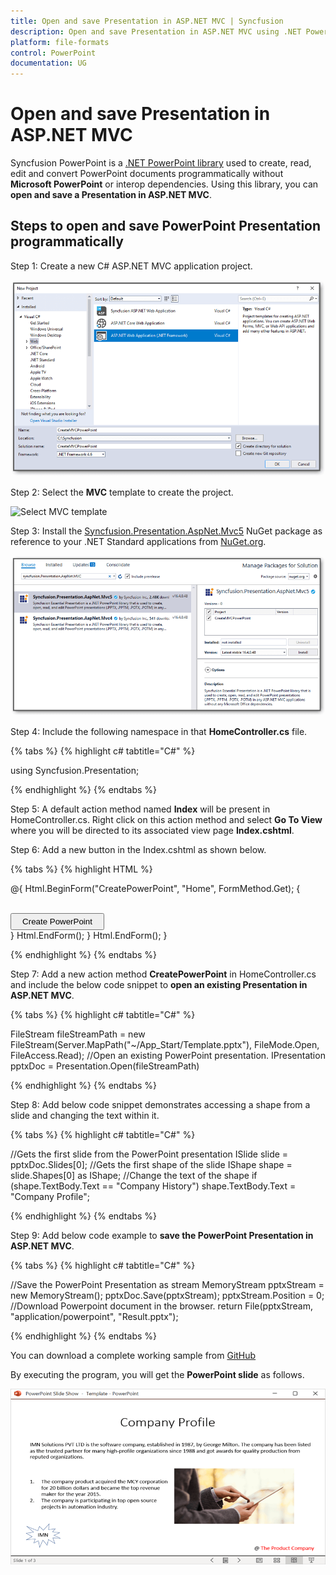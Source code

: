 ```yaml
---
title: Open and save Presentation in ASP.NET MVC | Syncfusion
description: Open and save Presentation in ASP.NET MVC using .NET PowerPoint library (Presentation) without Microsoft PowerPoint or interop dependencies.
platform: file-formats
control: PowerPoint
documentation: UG
---
```


# Open and save Presentation in ASP.NET MVC

Syncfusion PowerPoint is a [.NET PowerPoint library](https://www.syncfusion.com/document-processing/powerpoint-framework/net) used to create, read, edit and convert PowerPoint documents programmatically without **Microsoft PowerPoint** or interop dependencies. Using this library, you can **open and save a Presentation in ASP.NET MVC**.

## Steps to open and save PowerPoint Presentation programmatically

Step 1: Create a new C# ASP.NET MVC application project.

![Create ASP.NET MVC project](Workingwith_MVC/CreateMVC.png)

Step 2: Select the **MVC** template to create the project.

![Select MVC template](Workingwith_MVC/Select_template.png)

Step 3: Install the [Syncfusion.Presentation.AspNet.Mvc5](https://www.nuget.org/packages/Syncfusion.Presentation.AspNet.Mvc5/) NuGet package as reference to your .NET Standard applications from [NuGet.org](https://www.nuget.org/).

![Install Syncfusion.Presentation.AspNet.Mvc5 Nuget Package](Workingwith_MVC/Install_Nuget.png)

Step 4: Include the following namespace in that **HomeController.cs** file.

{% tabs %}
{% highlight c# tabtitle="C#" %}

using Syncfusion.Presentation;

{% endhighlight %}
{% endtabs %}

Step 5: A default action method named **Index** will be present in HomeController.cs. Right click on this action method and select **Go To View** where you will be directed to its associated view page **Index.cshtml**.

Step 6: Add a new button in the Index.cshtml as shown below.

{% tabs %}
{% highlight HTML %}

@{
    Html.BeginForm("CreatePowerPoint", "Home", FormMethod.Get);
    {
    <div>
        <br />
        <input type="submit" value="Create PowerPoint" style="width:150px;height:27px" />
    </div>
    }
    Html.EndForm();
}
Html.EndForm();
}

{% endhighlight %}
{% endtabs %}

Step 7: Add a new action method **CreatePowerPoint** in HomeController.cs and include the below code snippet to **open an existing Presentation in ASP.NET MVC**.

{% tabs %}
{% highlight c# tabtitle="C#" %}

FileStream fileStreamPath = new FileStream(Server.MapPath("~/App_Start/Template.pptx"), FileMode.Open, FileAccess.Read);
//Open an existing PowerPoint presentation.
IPresentation pptxDoc = Presentation.Open(fileStreamPath)

{% endhighlight %}
{% endtabs %}

Step 8: Add below code snippet demonstrates accessing a shape from a slide and changing the text within it.

{% tabs %}
{% highlight c# tabtitle="C#" %}

//Gets the first slide from the PowerPoint presentation
ISlide slide = pptxDoc.Slides[0];
//Gets the first shape of the slide
IShape shape = slide.Shapes[0] as IShape;
//Change the text of the shape
if (shape.TextBody.Text == "Company History")
    shape.TextBody.Text = "Company Profile";

{% endhighlight %}
{% endtabs %}

Step 9: Add below code example to **save the PowerPoint Presentation in ASP.NET MVC**.

{% tabs %}
{% highlight c# tabtitle="C#" %}

//Save the PowerPoint Presentation as stream
MemoryStream pptxStream = new MemoryStream();
pptxDoc.Save(pptxStream);
pptxStream.Position = 0;
//Download Powerpoint document in the browser.
return File(pptxStream, "application/powerpoint", "Result.pptx");

{% endhighlight %}
{% endtabs %}

You can download a complete working sample from [GitHub](https://github.com/SyncfusionExamples/PowerPoint-Examples/tree/master/Getting-started/ASP.NET/Read-and-edit-PowerPoint-presentation)

By executing the program, you will get the **PowerPoint slide** as follows.

![ASP.Net MVC output PowerPoint Presentaion document](Workingwith_Core/Open-and-Save-output-image.png)
